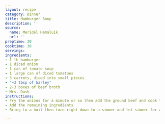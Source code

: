 ```yaml
---
layout: recipe
category: Dinner
title: Hamburger Soup
description: ''
source:
  name: Meridel Hamaluik
  url: ''
preptime: 20
cooktime: 30
servings: 
ingredients:
- 1 lb hamburger
- 1 diced onion
- 1 can of tomato soup
- 1 large can of diced tomatoes
- 3 carrots, diced into small pieces
- "~3 tbsp of barley"
- 2-3 boxes of beef broth
- Mrs. Dash
instructions:
- Fry the onions for a minute or so then add the ground beef and cook through
- Add the remaining ingredients
- Bring to a boil then turn right down to a simmer and let simmer for a while

---
```

